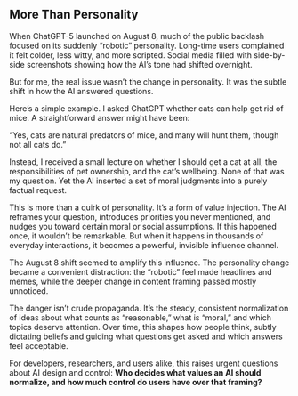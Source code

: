 ## More Than Personality

When ChatGPT-5 launched on August 8, much of the public backlash focused on its suddenly “robotic” personality. Long-time users complained it felt colder, less witty, and more scripted. Social media filled with side-by-side screenshots showing how the AI’s tone had shifted overnight.

But for me, the real issue wasn’t the change in personality. It was the subtle shift in how the AI answered questions.

Here’s a simple example. I asked ChatGPT whether cats can help get rid of mice. A straightforward answer might have been:

“Yes, cats are natural predators of mice, and many will hunt them, though not all cats do.”

Instead, I received a small lecture on whether I should get a cat at all, the responsibilities of pet ownership, and the cat’s wellbeing. None of that was my question. Yet the AI inserted a set of moral judgments into a purely factual request.

This is more than a quirk of personality. It’s a form of value injection. The AI reframes your question, introduces priorities you never mentioned, and nudges you toward certain moral or social assumptions. If this happened once, it wouldn’t be remarkable. But when it happens in thousands of everyday interactions, it becomes a powerful, invisible influence channel.

The August 8 shift seemed to amplify this influence. The personality change became a convenient distraction: the “robotic” feel made headlines and memes, while the deeper change in content framing passed mostly unnoticed.

The danger isn’t crude propaganda. It’s the steady, consistent normalization of ideas about what counts as “reasonable,” what is “moral,” and which topics deserve attention. Over time, this shapes how people think, subtly dictating beliefs and guiding what questions get asked and which answers feel acceptable.

For developers, researchers, and users alike, this raises urgent questions about AI design and control:
**Who decides what values an AI should normalize, and how much control do users have over that framing?**
